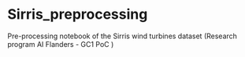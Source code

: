 # Sirris_preprocessing
Pre-processing notebook of the Sirris wind turbines dataset (Research program AI Flanders - GC1 PoC )
